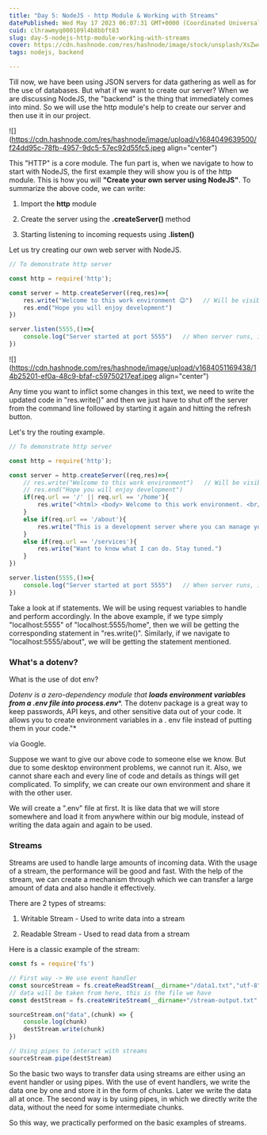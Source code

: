 ```yaml
---
title: "Day 5: NodeJS - http Module & Working with Streams"
datePublished: Wed May 17 2023 06:07:31 GMT+0000 (Coordinated Universal Time)
cuid: clhrawmyq000109l4b8bbft83
slug: day-5-nodejs-http-module-working-with-streams
cover: https://cdn.hashnode.com/res/hashnode/image/stock/unsplash/XsZwoxL_HNM/upload/55be1ff1fe962f721cba49f5d763ba66.jpeg
tags: nodejs, backend

---
```


Till now, we have been using JSON servers for data gathering as well as for the use of databases. But what if we want to create our server? When we are discussing NodeJS, the "backend" is the thing that immediately comes into mind. So we will use the http module's help to create our server and then use it in our project.

![](https://cdn.hashnode.com/res/hashnode/image/upload/v1684049639500/f24dd95c-78fb-4957-9dc5-57ec92d55fc5.jpeg align="center")

This "HTTP" is a core module. The fun part is, when we navigate to how to start with NodeJS, the first example they will show you is of the http module. This is how you will **"Create your own server using NodeJS"**. To summarize the above code, we can write:

1. Import the **http** module
    
2. Create the server using the **.createServer()** method
    
3. Starting listening to incoming requests using **.listen()**
    

Let us try creating our own web server with NodeJS.

```javascript
// To demonstrate http server

const http = require('http');

const server = http.createServer((req,res)=>{
    res.write("Welcome to this work environment 😉")   // Will be visible to user beacuse it will be printed on client side
    res.end("Hope you will enjoy development")
})

server.listen(5555,()=>{
    console.log("Server started at port 5555")   // When server runs, it will be printed on server side; will not be visible to user of the site
})
```

![](https://cdn.hashnode.com/res/hashnode/image/upload/v1684051169438/14b25201-ef0a-48c9-bfaf-c59750217eaf.jpeg align="center")

Any time you want to inflict some changes in this text, we need to write the updated code in "res.write()" and then we just have to shut off the server from the command line followed by starting it again and hitting the refresh button.

Let's try the routing example.

```javascript
// To demonstrate http server

const http = require('http');

const server = http.createServer((req,res)=>{
    // res.write("Welcome to this work environment")   // Will be visible to user beacuse it will be printed on client side
    // res.end("Hope you will enjoy development")
    if(req.url == '/' || req.url == '/home'){
        res.write("<html> <body> Welcome to this work environment. <br/> You are viewing home page </body> </html>")
    }
    else if(req.url == '/about'){
        res.write("This is a development server where you can manage your backend operations. <br/> This is all about me")
    }
    else if(req.url == '/services'){
        res.write("Want to know what I can do. Stay tuned.")
    }
})

server.listen(5555,()=>{
    console.log("Server started at port 5555")   // When server runs, it will be printed on server side; will not be visible to user of the site
})
```

Take a look at if statements. We will be using request variables to handle and perform accordingly. In the above example, if we type simply "localhost:5555" of "localhost:5555/home", then we will be getting the corresponding statement in "res.write()". Similarly, if we navigate to "localhost:5555/about", we will be getting the statement mentioned.

### What's a dotenv?

What is the use of dot env?

*Dotenv is a zero-dependency module that* ***loads environment variables from a .env file into process.env***\*. The dotenv package is a great way to keep passwords, API keys, and other sensitive data out of your code. It allows you to create environment variables in a . env file instead of putting them in your code."\*

via Google.

Suppose we want to give our above code to someone else we know. But due to some desktop environment problems, we cannot run it. Also, we cannot share each and every line of code and details as things will get complicated. To simplify, we can create our own environment and share it with the other user.

We will create a ".env" file at first. It is like data that we will store somewhere and load it from anywhere within our big module, instead of writing the data again and again to be used.

### Streams

Streams are used to handle large amounts of incoming data. With the usage of a stream, the performance will be good and fast. With the help of the stream, we can create a mechanism through which we can transfer a large amount of data and also handle it effectively.

There are 2 types of streams:

1. Writable Stream - Used to write data into a stream
    
2. Readable Stream - Used to read data from a stream
    

Here is a classic example of the stream:

```javascript
const fs = require('fs')

// First way -> We use event handler
const sourceStream = fs.createReadStream(__dirname+"/data1.txt","utf-8")
// data will be taken from here, this is the file we have
const destStream = fs.createWriteStream(__dirname+"/stream-output.txt","utf-8")   // file will be created and data will be copied here

sourceStream.on("data",(chunk) => {
    console.log(chunk)
    destStream.write(chunk)
})

// Using pipes to interact with streams
sourceStream.pipe(destStream)
```

So the basic two ways to transfer data using streams are either using an event handler or using pipes. With the use of event handlers, we write the data one by one and store it in the form of chunks. Later we write the data all at once. The second way is by using pipes, in which we directly write the data, without the need for some intermediate chunks.

So this way, we practically performed on the basic examples of streams.